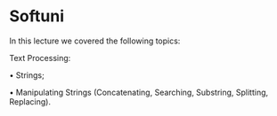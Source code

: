 # Softuni

In this lecture we covered the following topics:

Text Processing:

• Strings;

• Manipulating Strings (Concatenating, Searching, Substring, Splitting, Replacing).

